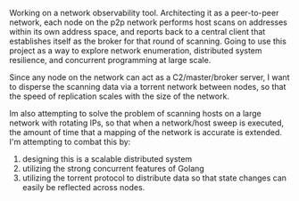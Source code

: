 Working on a network observability tool. Architecting it as a peer-to-peer network, each node on the
p2p network performs host scans on addresses within its own address space, and reports back to a central client
that establishes itself as the broker for that round of scanning. Going to use this project as a way to explore
network enumeration, distributed system resilience, and concurrent programming at large scale.

Since any node on the network can act as a C2/master/broker server, I want to disperse the scanning data via a torrent
network between nodes, so that the speed of replication scales with the size of the network.

Im also attempting to solve the problem of scanning hosts on a large network with rotating IPs, so that when a network/host
sweep is executed, the amount of time that a mapping of the network is accurate is extended. I'm attempting to combat this by:
1. designing this is a scalable distributed system
2. utilizing the strong concurrent features of Golang
3. utilizing the torrent protocol to distribute data so that state changes can easily be reflected across nodes.